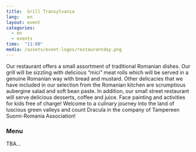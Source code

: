 ```yaml
---
title:  Grill Transylvania
lang:   en
layout: event
categories:
  - en
  - events
time:  "11:00"
media: /assets/event-logos/restaurantday.png
---
```


Our restaurant offers a small assortment of traditional Romanian dishes. Our grill will be sizzling with delicious “mici” meat rolls which will be served in a genuine Romanian way with bread and mustard. Other delicacies that we have included in our selection from the Romanian kitchen are scrumptious aubergine salad and soft bean paste. In addition, our small street restaurant will serve delicious desserts, coffee and juice. Face painting and activities for kids free of charge! Welcome to a culinary journey into the land of luscious green valleys and count Dracula in the company of Tampereen Suomi-Romania Association!

### Menu

TBA...